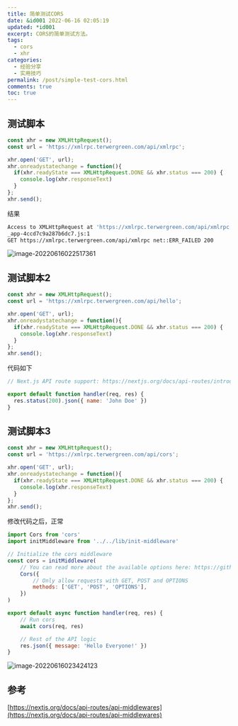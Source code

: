 ```yaml
---
title: 简单测试CORS
date: &id001 2022-06-16 02:05:19
updated: *id001
excerpt: CORS的简单测试方法。
tags:
  - cors
  - xhr
categories:
  - 经验分享
  - 实用技巧
permalink: /post/simple-test-cors.html
comments: true
toc: true
---
```

## 测试脚本

```javascript
const xhr = new XMLHttpRequest();
const url = 'https://xmlrpc.terwergreen.com/api/xmlrpc';

xhr.open('GET', url);
xhr.onreadystatechange = function(){
  if(xhr.readyState === XMLHttpRequest.DONE && xhr.status === 200) {
    console.log(xhr.responseText)
  }
};
xhr.send();
```

结果

```bash
Access to XMLHttpRequest at 'https://xmlrpc.terwergreen.com/api/xmlrpc' from origin 'https://nextjs.org' has been blocked by CORS policy: No 'Access-Control-Allow-Origin' header is present on the requested resource.
_app-4ccd7c9a287b6dc7.js:1          
GET https://xmlrpc.terwergreen.com/api/xmlrpc net::ERR_FAILED 200
```

![image-20220616022517361](https://img1.terwer.space/20220616022520.png)

## 测试脚本2

```javascript
const xhr = new XMLHttpRequest();
const url = 'https://xmlrpc.terwergreen.com/api/hello';

xhr.open('GET', url);
xhr.onreadystatechange = function(){
  if(xhr.readyState === XMLHttpRequest.DONE && xhr.status === 200) {
    console.log(xhr.responseText)
  }
};
xhr.send();
```

代码如下

```javascript
// Next.js API route support: https://nextjs.org/docs/api-routes/introduction

export default function handler(req, res) {
  res.status(200).json({ name: 'John Doe' })
}
```

## 测试脚本3

```javascript
const xhr = new XMLHttpRequest();
const url = 'https://xmlrpc.terwergreen.com/api/cors';

xhr.open('GET', url);
xhr.onreadystatechange = function(){
  if(xhr.readyState === XMLHttpRequest.DONE && xhr.status === 200) {
    console.log(xhr.responseText)
  }
};
xhr.send();
```

修改代码之后，正常

```javascript
import Cors from 'cors'
import initMiddleware from '../../lib/init-middleware'

// Initialize the cors middleware
const cors = initMiddleware(
    // You can read more about the available options here: https://github.com/expressjs/cors#configuration-options
    Cors({
        // Only allow requests with GET, POST and OPTIONS
        methods: ['GET', 'POST', 'OPTIONS'],
    })
)

export default async function handler(req, res) {
    // Run cors
    await cors(req, res)

    // Rest of the API logic
    res.json({ message: 'Hello Everyone!' })
}
```

![image-20220616023424123](https://img1.terwer.space/20220616023427.png)

## 参考

[https://nextjs.org/docs/api-routes/api-middlewares](https://nextjs.org/docs/api-routes/api-middlewares)